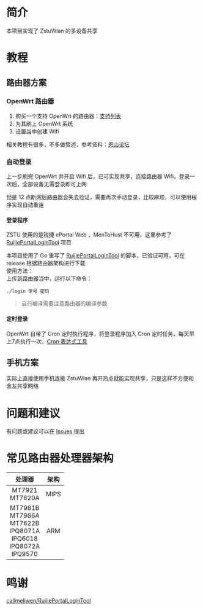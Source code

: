 # 简介
本项目实现了 ZstuWlan 的多设备共享  

# 教程
## 路由器方案
### OpenWrt 路由器
1. 购买一个支持 OpenWrt 的路由器：[支持列表](http://www.ttcoder.cn/index.php/2024/04/14/support-openwrt-routers/)  
2. 为其刷上 OpenWrt 系统
3. 设置当中创建 Wifi  

相关教程有很多，不多做赘述，参考资料：[恩山论坛](https://www.right.com.cn/forum/forum.php)  

### 自动登录
上一步刷完 OpenWrt 并开启 Wifi 后，已可实现共享，连接路由器 Wifi，登录一次后，全部设备无需登录即可上网  

但是 12 点断网后路由器会失去验证，需要再次手动登录，比较麻烦，可以使用程序实现自动重连
#### 登录程序
ZSTU 使用的是锐捷 ePortal Web ，MenToHust 不可用，这里参考了 [RuijiePortalLoginTool](https://github.com/callmeliwen/RuijiePortalLoginTool) 项目

本项目使用了 Go 重写了 [RuijiePortalLoginTool](https://github.com/callmeliwen/RuijiePortalLoginTool) 的脚本，已验证可用，可在 release 根据路由器架构进行下载    
使用方法：  
上传到路由器当中，运行以下命令：  
```shell
./login 学号 密码
```

> 自行编译需要注意路由器的编译参数


#### 定时登录
OpenWrt 自带了 Cron 定时执行程序，将登录程序加入 Cron 定时任务，每天早上7点执行一次，[Cron 表达式工具](https://cron.ciding.cc/)

## 手机方案
实际上直接使用手机连接 ZstuWlan 再开热点就能实现共享，只是这样不方便和舍友共享网络


# 问题和建议
有问题或建议可以在 [Issues ](https://github.com/YeSZ1520/ZstuWlan/issues)提出

# 常见路由器处理器架构

|           处理器            |架构|
|:------------------------:|:---:|
|    MT7921<br>MT7620A     |MIPS|
| MT7981B<br>MT7986A<br>MT7622B<br>IPQ8071A<br>IPQ6018<br>IPQ8072A<br>IPQ9570<br>|ARM|

# 鸣谢
[callmeliwen/RuijiePortalLoginTool](https://github.com/callmeliwen/RuijiePortalLoginTool)
